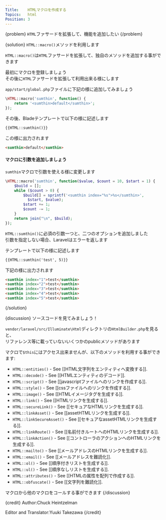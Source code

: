 ```yaml
---
Title:    HTMLマクロを作成する
Topics:   html
Position: 3
---
```


{problem}
`HTML`ファサードを拡張して、機能を追加したい
{/problem}

{solution}
`HTML::macro()`メソッドを利用します

`HTML::macro()`は`HTML`ファサードを拡張して、独自のメソッドを追加する事ができます

最初にマクロを登録しましょう  
その後に`HTML`ファサードを拡張して利用出来る様にします

`app/start/global.php`ファイルに下記の様に追加してみましょう

```php
\HTML::macro('sumthin', function() {
    return '<sumthin>default</sumthin>';
});
```

その後、Bladeテンプレートで以下の様に記述します

```html
{{HTML::sumthin()}}
```

この様に出力されます

```html
<sumthin>default</sumthin>
```

#### マクロに引数を追加しましょう

`sumthin`マクロで引数を使える様に変更します

```php
\HTML::macro('sumthin', function($value, $count = 10, $start = 1) {
    $build = [];
    while ($count > 0) {
        $build[] = sprintf('<sumthin index="%s">%s</sumthin>',
          $start, $value);
        $start += 1;
        $count -= 1;
    }
    return join("\n", $build);
});
```

`HTML::sumthin()`に必須の引数一つと、二つのオプションを追加しました  
引数を指定しない場合、Laravelはエラーを返します

テンプレートで以下の様に記述します

```html
{{HTML::sumthin('test', 5)}}
```

下記の様に出力されます

```html
<sumthin index="1">test</sumthin>
<sumthin index="2">test</sumthin>
<sumthin index="3">test</sumthin>
<sumthin index="4">test</sumthin>
<sumthin index="5">test</sumthin>
```
{/solution}

{discussion}
ソースコードを見てみましょう！

`vendor/laravel/src/Illuminate\Html`ディレクトリの`HtmlBuilder.php`を見ると、  
リファレンス等に載っていないいくつかのpublicメソッドがあります

マクロで`$this`にはアクセス出来ませんが、以下のメソッドを利用する事ができます:

* `HTML::entities()` - See [[HTML文字列をエンティティへ変換する]].
* `HTML::decode()` - See [[HTMLエンティティのデコード]].
* `HTML::script()` - See [[javascriptファイルへのリンクを作成する]].
* `HTML::style()` - See [[cssファイルへのリンクを作成する]].
* `HTML::image()` - See [[HTMLイメージタグを生成する]].
* `HTML::link()` - See [[HTMLリンクを生成する]].
* `HTML::secureLink()` - See [[セキュアなHTMLリンクを生成する]].
* `HTML::linkAsset()` - See [[assetHTMLリンクを生成する]].
* `HTML::linkSecureAsset()` - See [[セキュアなassetHTMLリンクを生成する]].
* `HTML::linkRoute()` - See [[名前付きルートへのHTMLリンクを生成する]].
* `HTML::linkAction()` - See [[コントローラのアクションへのHTMLリンクを生成する]].
* `HTML::mailto()` - See [[メールアドレスのHTMLリンクを生成する]].
* `HTML::email()` - See [[メールアドレスを難読化]].
* `HTML::ol()` - See [[順序付きリストを生成する]].
* `HTML::ul()` - See [[順序なしリストを生成する]].
* `HTML::attributes()` - See [[HTMLの属性を配列で作成する]].
* `HTML::obfuscate()` - See [[文字列を難読化]].

マクロから他のマクロをコールする事ができます
{/discussion}

{credit}
Author:Chuck Heintzelman

Editor and Translator:Yuuki Takezawa
{/credit}

